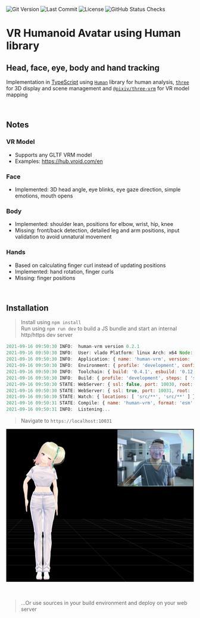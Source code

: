 ![Git Version](https://img.shields.io/github/package-json/v/vladmandic/human-vrm?style=flat-square&svg=true&label=git)
![Last Commit](https://img.shields.io/github/last-commit/vladmandic/human-vrm?style=flat-square&svg=true)
![License](https://img.shields.io/github/license/vladmandic/human-vrm?style=flat-square&svg=true)
![GitHub Status Checks](https://img.shields.io/github/checks-status/vladmandic/human-vrm/main?style=flat-square&svg=true)

# VR Humanoid Avatar using Human library

## Head, face, eye, body and hand tracking

Implementation in [TypeScript](https://www.typescriptlang.org/) using [`Human`](https://github.com/vladmandic/human) library for human analysis, [`three`](https://github.com/mrdoob/three.js) for 3D display and scene management and [`@pixiv/three-vrm`](https://github.com/pixiv/three-vrm) for VR model mapping

<br>

## Notes

### VR Model

- Supports any GLTF VRM model
- Examples: <https://hub.vroid.com/en>

### Face

- Implemented: 3D head angle, eye blinks, eye gaze direction, simple emotions, mouth opens

### Body

- Implemented: shoulder lean, positions for elbow, wrist, hip, knee
- Missing: front/back detection, detailed leg and arm positions, input validation to avoid unnatural movement

### Hands

- Based on calculating finger curl instead of updating positions
- Implemented: hand rotation, finger curls
- Missing: finger positions

<br>

## Installation

> Install using `npm install`  
> Run using `npm run dev` to build a JS bundle and start an internal http/https dev server

```js
2021-09-16 09:50:30 INFO:  human-vrm version 0.2.1
2021-09-16 09:50:30 INFO:  User: vlado Platform: linux Arch: x64 Node: v16.8.0
2021-09-16 09:50:30 INFO:  Application: { name: 'human-vrm', version: '0.2.1' }
2021-09-16 09:50:30 INFO:  Environment: { profile: 'development', config: 'build.json', tsconfig: true, eslintrc: true, git: true }
2021-09-16 09:50:30 INFO:  Toolchain: { build: '0.4.1', esbuild: '0.12.28', typescript: '4.4.3', typedoc: '0.21.9', eslint: '7.32.0' }
2021-09-16 09:50:30 INFO:  Build: { profile: 'development', steps: [ 'serve', 'watch', 'compile' ] }
2021-09-16 09:50:30 STATE: WebServer: { ssl: false, port: 10030, root: '.' }
2021-09-16 09:50:30 STATE: WebServer: { ssl: true, port: 10031, root: '.', sslKey: 'node_modules/@vladmandic/build/cert/https.key', sslCrt: 'node_modules/@vladmandic/build/cert/https.crt' }
2021-09-16 09:50:30 STATE: Watch: { locations: [ 'src/**', 'src/**' ] }
2021-09-16 09:50:31 STATE: Compile: { name: 'human-vrm', format: 'esm', platform: 'browser', input: 'src/human-vrm.ts', output: 'dist/human-vrm.esm.js', files: 2, inputBytes: 17217, outputBytes: 3780124 }
2021-09-16 09:50:31 INFO:  Listening...
```

> Navigate to `https://localhost:10031`


![Screenshot](assets/human-vrm-screenshot.jpg)

<br>

> ...Or use sources in your build environment and deploy on your web server
